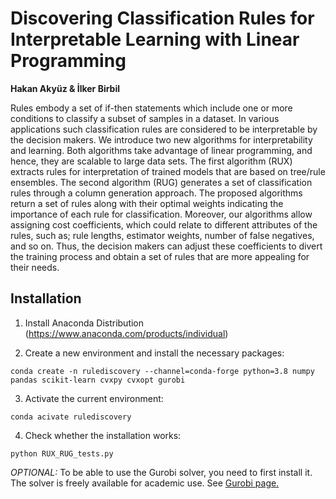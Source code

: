 # Discovering Classification Rules for Interpretable Learning with Linear Programming

**Hakan Akyüz & İlker Birbil**

Rules embody a set of if-then statements which include one or more conditions to classify a subset of samples in a dataset. In various applications such classification rules are considered to be interpretable by the decision makers. We introduce two new algorithms for interpretability and learning. Both algorithms take advantage of linear programming, and hence, they are scalable to large data sets. The first algorithm (RUX) extracts rules for interpretation of trained models that are based on tree/rule ensembles. The second algorithm (RUG) generates a set of classification rules through a column generation approach. The proposed algorithms return a set of rules along with their optimal weights indicating the importance of each rule for classification.  Moreover, our algorithms allow assigning cost coefficients, which could relate to different attributes of the rules, such as; rule lengths, estimator weights, number of false negatives, and so on.  Thus, the decision makers can adjust these coefficients to divert the training process and obtain a set of rules that are more appealing for their needs.

## Installation

 1. Install Anaconda Distribution (https://www.anaconda.com/products/individual)

 2. Create a new environment and install the necessary packages:

 `conda create -n rulediscovery --channel=conda-forge python=3.8 numpy pandas scikit-learn cvxpy cvxopt gurobi`

 3. Activate the current environment:

 `conda acivate rulediscovery`

 4. Check whether the installation works:

 `python RUX_RUG_tests.py`

_OPTIONAL:_ To be able to use the Gurobi solver, you need to first
install it. The solver is freely available for academic use. See
[Gurobi
page.](https://www.gurobi.com/academia/academic-program-and-licenses/)
